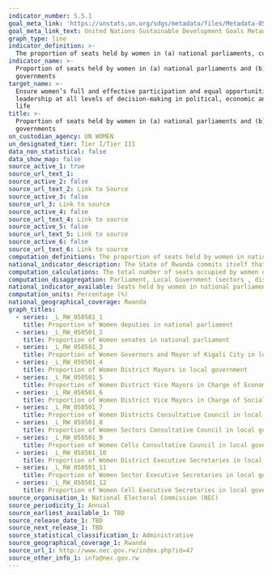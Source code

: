 ```yaml
---
indicator_number: 5.5.1
goal_meta_link: 'https://unstats.un.org/sdgs/metadata/files/Metadata-05-05-01.pdf'
goal_meta_link_text: United Nations Sustainable Development Goals Metadata (PDF 4.0 MB)
graph_type: line
indicator_definition: >-
  The proportion of seats held by women in (a) national parliaments, currently as at 1 February of reporting year, is currently measured   as the number of seats held by women members in single or lower chambers of national parliaments, expressed as a percentage of all       occupied seats. National parliaments can be bicameral or unicameral. This indicator covers the single chamber in unicameral             parliaments and the lower chamber in bicameral parliaments. It does not cover the upper chamber of bicameral parliaments. Seats are     usually won by members in general parliamentary elections. Seats may also be filled by nomination, appointment, indirect election,       rotation of members and byelection. Seats refer to the number of parliamentary mandates, or the number of members of parliament. 
indicator_name: >-
  Proportion of seats held by women in (a) national parliaments and (b) local
  governments
target_name: >-
  Ensure women’s full and effective participation and equal opportunities for
  leadership at all levels of decision-making in political, economic and public
  life
title: >-
  Proportion of seats held by women in (a) national parliaments and (b) local
  governments
un_custodian_agency: UN WOMEN
un_designated_tier: Tier I/Tier III
data_non_statistical: false
data_show_map: false
source_active_1: true
source_url_text_1:  
source_active_2: false
source_url_text_2: Link to Source
source_active_3: false
source_url_3: Link to source
source_active_4: false
source_url_text_4: Link to source
source_active_5: false
source_url_text_5: Link to source
source_active_6: false
source_url_text_6: Link to source
computation_definitions: The proportion of seats held by women in national parliaments is the number of seats held by women members in single or lower chambers of national parliaments, expressed as a percentage of all occupied seats. Seats refer to the number of parliamentary mandates, also known as the number of members of parliament. Seats are usually won by members in general parliamentary.
national_indicator_description: The State of Rwanda commits itself that women are granted at least 30 % of posts in decision making organs (Constitution, Article 9 [4]). The 80 members of the Chamber of Deputies are elected as follows; 53 members elected by direct universal suffrage through a secret ballot using closed list proportional representation, of which at least 30% must be seats reserved for women; 24 women (2 elected from each province and from the city of Kigali by an electoral college with a women-only ballot); 2 members elected by the National Youth Council; and 1 member elected by the Federation of the Associations of the Disabled (Constitution, Article 76)
computation_calculations: The total number of seats occupied by women divided by the total number of seats occupied in parliament and multiplied by 100. 
computation_disaggregation: Parliament, Local Government (sectors , districts, cells) 
national_indicator_available: Seats held by women in national parliament
computation_units: Percentage (%)
national_geographical_coverage: Rwanda
graph_titles:
  - series: _L_RW_050501_1
    title: Proportion of Women deputies in national parliament
  - series: _L_RW_050501_2
    title: Proportion of Women senates in national parliament
  - series: _L_RW_050501_3
    title: Proportion of Women Governors and Mayor of Kigali City in local government
  - series: _L_RW_050501_4
    title: Proportion of Women District Mayors in local government
  - series: _L_RW_050501_5
    title: Proportion of Women District Vice Mayors in Charge of Economic Affairs in local government
  - series: _L_RW_050501_6
    title: Proportion of Women District Vice Mayors in Charge of Social Affairs in local government
  - series: _L_RW_050501_7
    title: Proportion of Women Districts Consultative Council in local government
  - series: _L_RW_050501_8
    title: Proportion of Women Sectors Consultative Council in local government
  - series: _L_RW_050501_9
    title: Proportion of Women Cells Consultative Council in local government
  - series: _L_RW_050501_10
    title: Proportion of Women District Executive Secretaries in local government
  - series: _L_RW_050501_11
    title: Proportion of Women Sector Executive Secretaries in local government
  - series: _L_RW_050501_12
    title: Proportion of Women Cell Executive Secretaries in local government
source_organisation_1: National Electoral Commission (NEC)
source_periodicity_1: Annual
source_earliest_available_1: TBD
source_release_date_1: TBD
source_next_release_1: TBD
source_statistical_classification_1: Administrative
source_geographical_coverage_1: Rwanda
source_url_1: http://www.nec.gov.rw/index.php?id=47
source_other_info_1: info@nec.gov.rw
---
```

